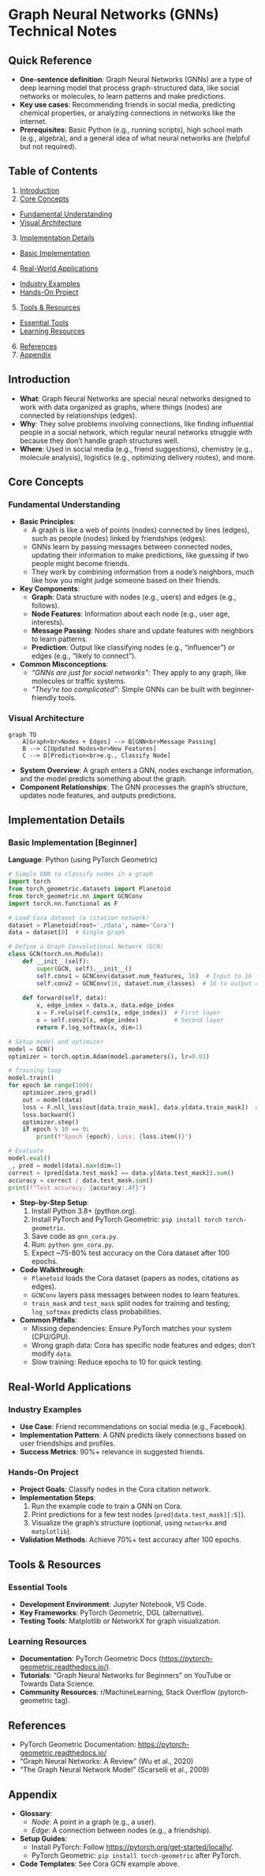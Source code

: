# Graph Neural Networks (GNNs) Technical Notes
<!-- [A rectangular image showing a simplified GNN workflow: a beginner-friendly diagram with a network of connected dots (nodes) and lines (edges), like a social network, feeding into a neural network, displayed on a laptop predicting something (e.g., “Friend?”), with icons for connections and learning.] -->

## Quick Reference
- **One-sentence definition**: Graph Neural Networks (GNNs) are a type of deep learning model that process graph-structured data, like social networks or molecules, to learn patterns and make predictions.
- **Key use cases**: Recommending friends in social media, predicting chemical properties, or analyzing connections in networks like the internet.
- **Prerequisites**: Basic Python (e.g., running scripts), high school math (e.g., algebra), and a general idea of what neural networks are (helpful but not required).

## Table of Contents
1. [Introduction](#introduction)  
2. [Core Concepts](#core-concepts)  
  - [Fundamental Understanding](#fundamental-understanding)  
  - [Visual Architecture](#visual-architecture)  
3. [Implementation Details](#implementation-details)  
  - [Basic Implementation](#basic-implementation-beginner)  
4. [Real-World Applications](#real-world-applications)  
  - [Industry Examples](#industry-examples)  
  - [Hands-On Project](#hands-on-project)  
5. [Tools & Resources](#tools--resources)  
  - [Essential Tools](#essential-tools)  
  - [Learning Resources](#learning-resources)  
6. [References](#references)  
7. [Appendix](#appendix)   

## Introduction
- **What**: Graph Neural Networks are special neural networks designed to work with data organized as graphs, where things (nodes) are connected by relationships (edges).  
- **Why**: They solve problems involving connections, like finding influential people in a social network, which regular neural networks struggle with because they don’t handle graph structures well.  
- **Where**: Used in social media (e.g., friend suggestions), chemistry (e.g., molecule analysis), logistics (e.g., optimizing delivery routes), and more.

## Core Concepts
### Fundamental Understanding
- **Basic Principles**:  
  - A graph is like a web of points (nodes) connected by lines (edges), such as people (nodes) linked by friendships (edges).  
  - GNNs learn by passing messages between connected nodes, updating their information to make predictions, like guessing if two people might become friends.  
  - They work by combining information from a node’s neighbors, much like how you might judge someone based on their friends.  
- **Key Components**:  
  - **Graph**: Data structure with nodes (e.g., users) and edges (e.g., follows).  
  - **Node Features**: Information about each node (e.g., user age, interests).  
  - **Message Passing**: Nodes share and update features with neighbors to learn patterns.  
  - **Prediction**: Output like classifying nodes (e.g., “influencer”) or edges (e.g., “likely to connect”).  
- **Common Misconceptions**:  
  - *“GNNs are just for social networks”*: They apply to any graph, like molecules or traffic systems.  
  - *“They’re too complicated”*: Simple GNNs can be built with beginner-friendly tools.

### Visual Architecture
```mermaid
graph TD
    A[Graph<br>Nodes + Edges] --> B[GNN<br>Message Passing]
    B --> C[Updated Nodes<br>New Features]
    C --> D[Prediction<br>e.g., Classify Node]
```
- **System Overview**: A graph enters a GNN, nodes exchange information, and the model predicts something about the graph.  
- **Component Relationships**: The GNN processes the graph’s structure, updates node features, and outputs predictions.

## Implementation Details
### Basic Implementation [Beginner]
**Language**: Python (using PyTorch Geometric)  
```py
# Simple GNN to classify nodes in a graph
import torch
from torch_geometric.datasets import Planetoid
from torch_geometric.nn import GCNConv
import torch.nn.functional as F

# Load Cora dataset (a citation network)
dataset = Planetoid(root='./data', name='Cora')
data = dataset[0]  # Single graph

# Define a Graph Convolutional Network (GCN)
class GCN(torch.nn.Module):
    def __init__(self):
        super(GCN, self).__init__()
        self.conv1 = GCNConv(dataset.num_features, 16)  # Input to 16 features
        self.conv2 = GCNConv(16, dataset.num_classes)  # 16 to output classes
    
    def forward(self, data):
        x, edge_index = data.x, data.edge_index
        x = F.relu(self.conv1(x, edge_index))  # First layer
        x = self.conv2(x, edge_index)          # Second layer
        return F.log_softmax(x, dim=1)

# Setup model and optimizer
model = GCN()
optimizer = torch.optim.Adam(model.parameters(), lr=0.01)

# Training loop
model.train()
for epoch in range(100):
    optimizer.zero_grad()
    out = model(data)
    loss = F.nll_loss(out[data.train_mask], data.y[data.train_mask])  # Loss on training nodes
    loss.backward()
    optimizer.step()
    if epoch % 10 == 0:
        print(f"Epoch {epoch}, Loss: {loss.item()}")

# Evaluate
model.eval()
_, pred = model(data).max(dim=1)
correct = (pred[data.test_mask] == data.y[data.test_mask]).sum()
accuracy = correct / data.test_mask.sum()
print(f"Test accuracy: {accuracy:.4f}")
```
- **Step-by-Step Setup**:  
  1. Install Python 3.8+ (python.org).  
  2. Install PyTorch and PyTorch Geometric: `pip install torch torch-geometric`.  
  3. Save code as `gnn_cora.py`.  
  4. Run: `python gnn_cora.py`.  
  5. Expect ~75-80% test accuracy on the Cora dataset after 100 epochs.  
- **Code Walkthrough**:  
  - `Planetoid` loads the Cora dataset (papers as nodes, citations as edges).  
  - `GCNConv` layers pass messages between nodes to learn features.  
  - `train_mask` and `test_mask` split nodes for training and testing; `log_softmax` predicts class probabilities.  
- **Common Pitfalls**:  
  - Missing dependencies: Ensure PyTorch matches your system (CPU/GPU).  
  - Wrong graph data: Cora has specific node features and edges; don’t modify `data`.  
  - Slow training: Reduce epochs to 10 for quick testing.

## Real-World Applications
### Industry Examples
- **Use Case**: Friend recommendations on social media (e.g., Facebook).  
- **Implementation Pattern**: A GNN predicts likely connections based on user friendships and profiles.  
- **Success Metrics**: 90%+ relevance in suggested friends.  

### Hands-On Project
- **Project Goals**: Classify nodes in the Cora citation network.  
- **Implementation Steps**:  
  1. Run the example code to train a GNN on Cora.  
  2. Print predictions for a few test nodes (`pred[data.test_mask][:5]`).  
  3. Visualize the graph’s structure (optional, using `networkx` and `matplotlib`).  
- **Validation Methods**: Achieve 70%+ test accuracy after 100 epochs.

## Tools & Resources
### Essential Tools
- **Development Environment**: Jupyter Notebook, VS Code.  
- **Key Frameworks**: PyTorch Geometric, DGL (alternative).  
- **Testing Tools**: Matplotlib or NetworkX for graph visualization.  

### Learning Resources
- **Documentation**: PyTorch Geometric Docs (https://pytorch-geometric.readthedocs.io/).  
- **Tutorials**: “Graph Neural Networks for Beginners” on YouTube or Towards Data Science.  
- **Community Resources**: r/MachineLearning, Stack Overflow (pytorch-geometric tag).  

## References
- PyTorch Geometric Documentation: https://pytorch-geometric.readthedocs.io/  
- “Graph Neural Networks: A Review” (Wu et al., 2020)  
- “The Graph Neural Network Model” (Scarselli et al., 2009)  

## Appendix
- **Glossary**:  
  - *Node*: A point in a graph (e.g., a user).  
  - *Edge*: A connection between nodes (e.g., a friendship).  
- **Setup Guides**:  
  - Install PyTorch: Follow https://pytorch.org/get-started/locally/.  
  - PyTorch Geometric: `pip install torch-geometric` after PyTorch.  
- **Code Templates**: See Cora GCN example above.
